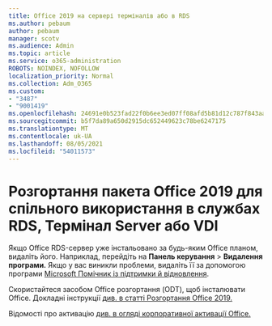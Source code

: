 ```yaml
---
title: Office 2019 на сервері терміналів або в RDS
ms.author: pebaum
author: pebaum
manager: scotv
ms.audience: Admin
ms.topic: article
ms.service: o365-administration
ROBOTS: NOINDEX, NOFOLLOW
localization_priority: Normal
ms.collection: Adm_O365
ms.custom:
- "3487"
- "9001419"
ms.openlocfilehash: 24691e0b523fad22f0b6ee3ed07ff08afd5b81d12c787f843aa94c5b6835915b
ms.sourcegitcommit: b5f7da89a650d2915dc652449623c78be6247175
ms.translationtype: MT
ms.contentlocale: uk-UA
ms.lasthandoff: 08/05/2021
ms.locfileid: "54011573"
---
```

# <a name="deploying-office-2019-for-shared-use-on-rds-terminal-server-or-vdi"></a>Розгортання пакета Office 2019 для спільного використання в службах RDS, Термінал Server або VDI

Якщо Office RDS-сервер уже інстальовано за будь-яким Office планом, видаліть його. Наприклад, перейдіть на **Панель керування**  >  **Видалення програми.** Якщо у вас виникли проблеми, видаліть її за допомогою програми [Microsoft Помічник із підтримки й відновлення](https://aka.ms/SARA-OfficeUninstall-Alchemy). 

Скористайтеся засобом Office розгортання (ODT), щоб інсталювати Office. Докладні інструкції [див. в статті Розгортання Office 2019.](https://docs.microsoft.com/deployoffice/office2019/deploy)

Відомості про активацію [див. в огляді корпоративної активації Office.](https://docs.microsoft.com/deployoffice/vlactivation/plan-volume-activation-of-office)